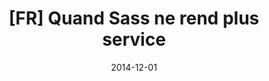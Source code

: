 ---
codepen: false
comments: false
date: 2014-12-01
external:
  host: 24 Jours du Web
  url: http://www.24joursdeweb.fr/2014/quand-sass-ne-rend-plus-service/
layout: none
preview: false
published: true
sassmeister: false
summary: false
title: "[FR] Quand Sass ne rend plus service"
---